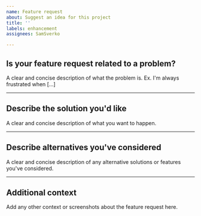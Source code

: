 ```yaml
---
name: Feature request
about: Suggest an idea for this project
title: ''
labels: enhancement
assignees: SamSverko

---
```


## Is your feature request related to a problem?

A clear and concise description of what the problem is. Ex. I'm always frustrated when [...]

---

## Describe the solution you'd like

A clear and concise description of what you want to happen.

---

## Describe alternatives you've considered

A clear and concise description of any alternative solutions or features you've considered.

---

## Additional context

Add any other context or screenshots about the feature request here.
